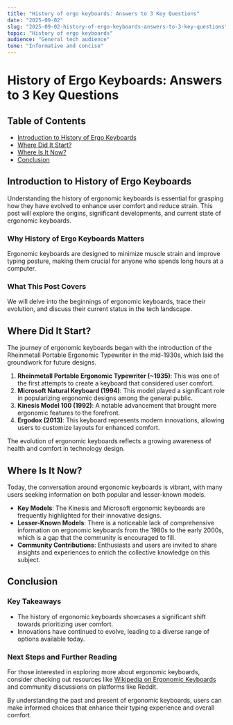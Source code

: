 ```yaml
---
title: "History of ergo keyboards: Answers to 3 Key Questions"
date: "2025-09-02"
slug: "2025-09-02-history-of-ergo-keyboards-answers-to-3-key-questions"
topic: "History of ergo keyboards"
audience: "General tech audience"
tone: "Informative and concise"
---
```


# History of Ergo Keyboards: Answers to 3 Key Questions

## Table of Contents
- [Introduction to History of Ergo Keyboards](#introduction-to-history-of-ergo-keyboards)
- [Where Did It Start?](#where-did-it-start)
- [Where Is It Now?](#where-is-it-now)
- [Conclusion](#conclusion)

## Introduction to History of Ergo Keyboards

Understanding the history of ergonomic keyboards is essential for grasping how they have evolved to enhance user comfort and reduce strain. This post will explore the origins, significant developments, and current state of ergonomic keyboards.

### Why History of Ergo Keyboards Matters
Ergonomic keyboards are designed to minimize muscle strain and improve typing posture, making them crucial for anyone who spends long hours at a computer. 

### What This Post Covers
We will delve into the beginnings of ergonomic keyboards, trace their evolution, and discuss their current status in the tech landscape.

## Where Did It Start?

The journey of ergonomic keyboards began with the introduction of the Rheinmetall Portable Ergonomic Typewriter in the mid-1930s, which laid the groundwork for future designs. 

1. **Rheinmetall Portable Ergonomic Typewriter (~1935)**: This was one of the first attempts to create a keyboard that considered user comfort.
2. **Microsoft Natural Keyboard (1994)**: This model played a significant role in popularizing ergonomic designs among the general public.
3. **Kinesis Model 100 (1992)**: A notable advancement that brought more ergonomic features to the forefront.
4. **Ergodox (2013)**: This keyboard represents modern innovations, allowing users to customize layouts for enhanced comfort.

The evolution of ergonomic keyboards reflects a growing awareness of health and comfort in technology design.

## Where Is It Now?

Today, the conversation around ergonomic keyboards is vibrant, with many users seeking information on both popular and lesser-known models. 

- **Key Models**: The Kinesis and Microsoft ergonomic keyboards are frequently highlighted for their innovative designs.
- **Lesser-Known Models**: There is a noticeable lack of comprehensive information on ergonomic keyboards from the 1980s to the early 2000s, which is a gap that the community is encouraged to fill.
- **Community Contributions**: Enthusiasts and users are invited to share insights and experiences to enrich the collective knowledge on this subject.

## Conclusion

### Key Takeaways
- The history of ergonomic keyboards showcases a significant shift towards prioritizing user comfort.
- Innovations have continued to evolve, leading to a diverse range of options available today.

### Next Steps and Further Reading
For those interested in exploring more about ergonomic keyboards, consider checking out resources like [Wikipedia on Ergonomic Keyboards](https://en.wikipedia.org/wiki/Ergonomic_keyboard) and community discussions on platforms like Reddit.

By understanding the past and present of ergonomic keyboards, users can make informed choices that enhance their typing experience and overall comfort.